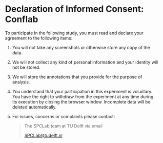 # Declaration of Informed Consent: Conflab

To participate in the following study, you must read and declare your agreement to the following items:

1. You will not take any screenshots or otherwise store any copy of the data.

2. We will not collect any kind of personal information and your identity will not be stored.

3. We will store the annotations that you provide for the purpose of analysis.

5. You understand that your participation in this experiment is voluntary. You have the right to withdraw from the experiment at any time during its execution by closing the browser window. Incomplete data will be deleted automatically.

8. For issues, concerns or complaints please contact:

    > The SPCLab team at TU Delft via email
    > 
    > <SPCLab@tudelft.nl>
    >
